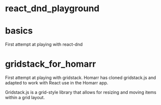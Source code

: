 # react_dnd_playground

# basics
First attempt at playing with react-dnd

# gridstack_for_homarr
First attempt at playing with gridstack.  Homarr has cloned gridstack.js and adapted to work with React use in the Homarr app.

Gridstack.js is a grid-style library that allows for resizing and moving items within a grid layout.

